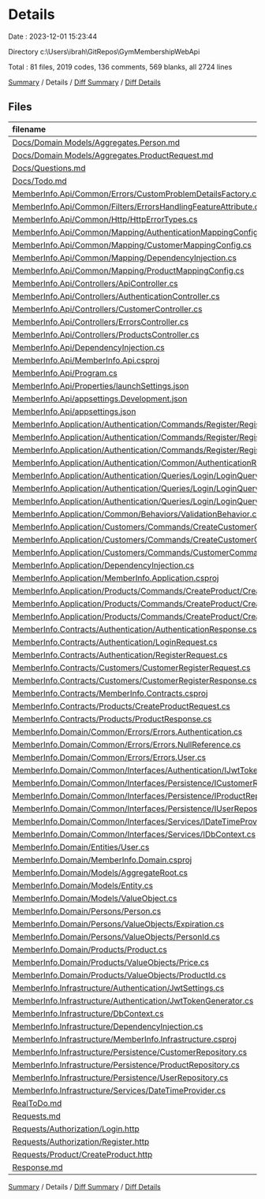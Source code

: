 # Details

Date : 2023-12-01 15:23:44

Directory c:\\Users\\ibrah\\GitRepos\\GymMembershipWebApi

Total : 81 files,  2019 codes, 136 comments, 569 blanks, all 2724 lines

[Summary](results.md) / Details / [Diff Summary](diff.md) / [Diff Details](diff-details.md)

## Files
| filename | language | code | comment | blank | total |
| :--- | :--- | ---: | ---: | ---: | ---: |
| [Docs/Domain Models/Aggregates.Person.md](/Docs/Domain%20Models/Aggregates.Person.md) | Markdown | 39 | 0 | 9 | 48 |
| [Docs/Domain Models/Aggregates.ProductRequest.md](/Docs/Domain%20Models/Aggregates.ProductRequest.md) | Markdown | 21 | 0 | 7 | 28 |
| [Docs/Questions.md](/Docs/Questions.md) | Markdown | 0 | 0 | 1 | 1 |
| [Docs/Todo.md](/Docs/Todo.md) | Markdown | 11 | 0 | 12 | 23 |
| [MemberInfo.Api/Common/Errors/CustomProblemDetailsFactory.cs](/MemberInfo.Api/Common/Errors/CustomProblemDetailsFactory.cs) | C# | 81 | 1 | 20 | 102 |
| [MemberInfo.Api/Common/Filters/ErrorsHandlingFeatureAttribute.cs](/MemberInfo.Api/Common/Filters/ErrorsHandlingFeatureAttribute.cs) | C# | 26 | 0 | 5 | 31 |
| [MemberInfo.Api/Common/Http/HttpErrorTypes.cs](/MemberInfo.Api/Common/Http/HttpErrorTypes.cs) | C# | 9 | 0 | 3 | 12 |
| [MemberInfo.Api/Common/Mapping/AuthenticationMappingConfig.cs](/MemberInfo.Api/Common/Mapping/AuthenticationMappingConfig.cs) | C# | 16 | 0 | 5 | 21 |
| [MemberInfo.Api/Common/Mapping/CustomerMappingConfig.cs](/MemberInfo.Api/Common/Mapping/CustomerMappingConfig.cs) | C# | 33 | 1 | 7 | 41 |
| [MemberInfo.Api/Common/Mapping/DependencyInjection.cs](/MemberInfo.Api/Common/Mapping/DependencyInjection.cs) | C# | 19 | 0 | 5 | 24 |
| [MemberInfo.Api/Common/Mapping/ProductMappingConfig.cs](/MemberInfo.Api/Common/Mapping/ProductMappingConfig.cs) | C# | 23 | 1 | 3 | 27 |
| [MemberInfo.Api/Controllers/ApiController.cs](/MemberInfo.Api/Controllers/ApiController.cs) | C# | 53 | 0 | 10 | 63 |
| [MemberInfo.Api/Controllers/AuthenticationController.cs](/MemberInfo.Api/Controllers/AuthenticationController.cs) | C# | 42 | 0 | 12 | 54 |
| [MemberInfo.Api/Controllers/CustomerController.cs](/MemberInfo.Api/Controllers/CustomerController.cs) | C# | 29 | 26 | 7 | 62 |
| [MemberInfo.Api/Controllers/ErrorsController.cs](/MemberInfo.Api/Controllers/ErrorsController.cs) | C# | 20 | 0 | 4 | 24 |
| [MemberInfo.Api/Controllers/ProductsController.cs](/MemberInfo.Api/Controllers/ProductsController.cs) | C# | 27 | 9 | 11 | 47 |
| [MemberInfo.Api/DependencyInjection.cs](/MemberInfo.Api/DependencyInjection.cs) | C# | 14 | 1 | 3 | 18 |
| [MemberInfo.Api/MemberInfo.Api.csproj](/MemberInfo.Api/MemberInfo.Api.csproj) | XML | 19 | 0 | 7 | 26 |
| [MemberInfo.Api/Program.cs](/MemberInfo.Api/Program.cs) | C# | 18 | 0 | 9 | 27 |
| [MemberInfo.Api/Properties/launchSettings.json](/MemberInfo.Api/Properties/launchSettings.json) | JSON | 31 | 0 | 1 | 32 |
| [MemberInfo.Api/appsettings.Development.json](/MemberInfo.Api/appsettings.Development.json) | JSON | 14 | 0 | 1 | 15 |
| [MemberInfo.Api/appsettings.json](/MemberInfo.Api/appsettings.json) | JSON | 15 | 0 | 1 | 16 |
| [MemberInfo.Application/Authentication/Commands/Register/RegisterCommand.cs](/MemberInfo.Application/Authentication/Commands/Register/RegisterCommand.cs) | C# | 15 | 0 | 3 | 18 |
| [MemberInfo.Application/Authentication/Commands/Register/RegisterCommandHandler.cs](/MemberInfo.Application/Authentication/Commands/Register/RegisterCommandHandler.cs) | C# | 41 | 0 | 10 | 51 |
| [MemberInfo.Application/Authentication/Commands/Register/RegisterCommandValidator.cs](/MemberInfo.Application/Authentication/Commands/Register/RegisterCommandValidator.cs) | C# | 22 | 0 | 2 | 24 |
| [MemberInfo.Application/Authentication/Common/AuthenticationResult.cs](/MemberInfo.Application/Authentication/Common/AuthenticationResult.cs) | C# | 5 | 0 | 3 | 8 |
| [MemberInfo.Application/Authentication/Queries/Login/LoginQuery.cs](/MemberInfo.Application/Authentication/Queries/Login/LoginQuery.cs) | C# | 9 | 0 | 3 | 12 |
| [MemberInfo.Application/Authentication/Queries/Login/LoginQueryHandler.cs](/MemberInfo.Application/Authentication/Queries/Login/LoginQueryHandler.cs) | C# | 34 | 0 | 11 | 45 |
| [MemberInfo.Application/Authentication/Queries/Login/LoginQueryValidator.cs](/MemberInfo.Application/Authentication/Queries/Login/LoginQueryValidator.cs) | C# | 18 | 0 | 2 | 20 |
| [MemberInfo.Application/Common/Behaviors/ValidationBehavior.cs](/MemberInfo.Application/Common/Behaviors/ValidationBehavior.cs) | C# | 32 | 1 | 9 | 42 |
| [MemberInfo.Application/Customers/Commands/CreateCustomerCommand.cs](/MemberInfo.Application/Customers/Commands/CreateCustomerCommand.cs) | C# | 17 | 1 | 12 | 30 |
| [MemberInfo.Application/Customers/Commands/CreateCustomerCommandHandler.cs](/MemberInfo.Application/Customers/Commands/CreateCustomerCommandHandler.cs) | C# | 44 | 2 | 15 | 61 |
| [MemberInfo.Application/Customers/Commands/CustomerCommandValidator.cs](/MemberInfo.Application/Customers/Commands/CustomerCommandValidator.cs) | C# | 25 | 0 | 2 | 27 |
| [MemberInfo.Application/DependencyInjection.cs](/MemberInfo.Application/DependencyInjection.cs) | C# | 16 | 0 | 2 | 18 |
| [MemberInfo.Application/MemberInfo.Application.csproj](/MemberInfo.Application/MemberInfo.Application.csproj) | XML | 17 | 0 | 5 | 22 |
| [MemberInfo.Application/Products/Commands/CreateProduct/CreateProductCommand.cs](/MemberInfo.Application/Products/Commands/CreateProduct/CreateProductCommand.cs) | C# | 13 | 1 | 5 | 19 |
| [MemberInfo.Application/Products/Commands/CreateProduct/CreateProductCommandHandler.cs](/MemberInfo.Application/Products/Commands/CreateProduct/CreateProductCommandHandler.cs) | C# | 36 | 3 | 14 | 53 |
| [MemberInfo.Application/Products/Commands/CreateProduct/CreateProductCommandHandlerValidatior.cs](/MemberInfo.Application/Products/Commands/CreateProduct/CreateProductCommandHandlerValidatior.cs) | C# | 15 | 0 | 3 | 18 |
| [MemberInfo.Contracts/Authentication/AuthenticationResponse.cs](/MemberInfo.Contracts/Authentication/AuthenticationResponse.cs) | C# | 13 | 0 | 4 | 17 |
| [MemberInfo.Contracts/Authentication/LoginRequest.cs](/MemberInfo.Contracts/Authentication/LoginRequest.cs) | C# | 10 | 0 | 3 | 13 |
| [MemberInfo.Contracts/Authentication/RegisterRequest.cs](/MemberInfo.Contracts/Authentication/RegisterRequest.cs) | C# | 12 | 0 | 3 | 15 |
| [MemberInfo.Contracts/Customers/CustomerRegisterRequest.cs](/MemberInfo.Contracts/Customers/CustomerRegisterRequest.cs) | C# | 15 | 1 | 4 | 20 |
| [MemberInfo.Contracts/Customers/CustomerRegisterResponse.cs](/MemberInfo.Contracts/Customers/CustomerRegisterResponse.cs) | C# | 19 | 0 | 6 | 25 |
| [MemberInfo.Contracts/MemberInfo.Contracts.csproj](/MemberInfo.Contracts/MemberInfo.Contracts.csproj) | XML | 7 | 0 | 3 | 10 |
| [MemberInfo.Contracts/Products/CreateProductRequest.cs](/MemberInfo.Contracts/Products/CreateProductRequest.cs) | C# | 12 | 3 | 5 | 20 |
| [MemberInfo.Contracts/Products/ProductResponse.cs](/MemberInfo.Contracts/Products/ProductResponse.cs) | C# | 10 | 0 | 7 | 17 |
| [MemberInfo.Domain/Common/Errors/Errors.Authentication.cs](/MemberInfo.Domain/Common/Errors/Errors.Authentication.cs) | C# | 18 | 0 | 4 | 22 |
| [MemberInfo.Domain/Common/Errors/Errors.NullReference.cs](/MemberInfo.Domain/Common/Errors/Errors.NullReference.cs) | C# | 26 | 0 | 9 | 35 |
| [MemberInfo.Domain/Common/Errors/Errors.User.cs](/MemberInfo.Domain/Common/Errors/Errors.User.cs) | C# | 20 | 0 | 8 | 28 |
| [MemberInfo.Domain/Common/Interfaces/Authentication/IJwtTokenGenerator.cs](/MemberInfo.Domain/Common/Interfaces/Authentication/IJwtTokenGenerator.cs) | C# | 10 | 0 | 3 | 13 |
| [MemberInfo.Domain/Common/Interfaces/Persistence/ICustomerRepository.cs](/MemberInfo.Domain/Common/Interfaces/Persistence/ICustomerRepository.cs) | C# | 13 | 0 | 2 | 15 |
| [MemberInfo.Domain/Common/Interfaces/Persistence/IProductRepository.cs](/MemberInfo.Domain/Common/Interfaces/Persistence/IProductRepository.cs) | C# | 7 | 0 | 4 | 11 |
| [MemberInfo.Domain/Common/Interfaces/Persistence/IUserRepository.cs](/MemberInfo.Domain/Common/Interfaces/Persistence/IUserRepository.cs) | C# | 15 | 1 | 7 | 23 |
| [MemberInfo.Domain/Common/Interfaces/Services/IDateTimeProvider.cs](/MemberInfo.Domain/Common/Interfaces/Services/IDateTimeProvider.cs) | C# | 5 | 0 | 2 | 7 |
| [MemberInfo.Domain/Common/Interfaces/Services/IDbContext.cs](/MemberInfo.Domain/Common/Interfaces/Services/IDbContext.cs) | C# | 13 | 0 | 1 | 14 |
| [MemberInfo.Domain/Entities/User.cs](/MemberInfo.Domain/Entities/User.cs) | C# | 14 | 0 | 3 | 17 |
| [MemberInfo.Domain/MemberInfo.Domain.csproj](/MemberInfo.Domain/MemberInfo.Domain.csproj) | XML | 10 | 0 | 4 | 14 |
| [MemberInfo.Domain/Models/AggregateRoot.cs](/MemberInfo.Domain/Models/AggregateRoot.cs) | C# | 12 | 8 | 8 | 28 |
| [MemberInfo.Domain/Models/Entity.cs](/MemberInfo.Domain/Models/Entity.cs) | C# | 29 | 16 | 14 | 59 |
| [MemberInfo.Domain/Models/ValueObject.cs](/MemberInfo.Domain/Models/ValueObject.cs) | C# | 36 | 11 | 19 | 66 |
| [MemberInfo.Domain/Persons/Person.cs](/MemberInfo.Domain/Persons/Person.cs) | C# | 65 | 0 | 6 | 71 |
| [MemberInfo.Domain/Persons/ValueObjects/Expiration.cs](/MemberInfo.Domain/Persons/ValueObjects/Expiration.cs) | C# | 30 | 0 | 9 | 39 |
| [MemberInfo.Domain/Persons/ValueObjects/PersonId.cs](/MemberInfo.Domain/Persons/ValueObjects/PersonId.cs) | C# | 22 | 0 | 10 | 32 |
| [MemberInfo.Domain/Products/Product.cs](/MemberInfo.Domain/Products/Product.cs) | C# | 47 | 0 | 8 | 55 |
| [MemberInfo.Domain/Products/ValueObjects/Price.cs](/MemberInfo.Domain/Products/ValueObjects/Price.cs) | C# | 21 | 4 | 8 | 33 |
| [MemberInfo.Domain/Products/ValueObjects/ProductId.cs](/MemberInfo.Domain/Products/ValueObjects/ProductId.cs) | C# | 24 | 0 | 10 | 34 |
| [MemberInfo.Infrastructure/Authentication/JwtSettings.cs](/MemberInfo.Infrastructure/Authentication/JwtSettings.cs) | C# | 13 | 0 | 3 | 16 |
| [MemberInfo.Infrastructure/Authentication/JwtTokenGenerator.cs](/MemberInfo.Infrastructure/Authentication/JwtTokenGenerator.cs) | C# | 39 | 0 | 5 | 44 |
| [MemberInfo.Infrastructure/DbContext.cs](/MemberInfo.Infrastructure/DbContext.cs) | C# | 45 | 0 | 16 | 61 |
| [MemberInfo.Infrastructure/DependencyInjection.cs](/MemberInfo.Infrastructure/DependencyInjection.cs) | C# | 53 | 0 | 10 | 63 |
| [MemberInfo.Infrastructure/MemberInfo.Infrastructure.csproj](/MemberInfo.Infrastructure/MemberInfo.Infrastructure.csproj) | XML | 20 | 0 | 0 | 20 |
| [MemberInfo.Infrastructure/Persistence/CustomerRepository.cs](/MemberInfo.Infrastructure/Persistence/CustomerRepository.cs) | C# | 35 | 0 | 8 | 43 |
| [MemberInfo.Infrastructure/Persistence/ProductRepository.cs](/MemberInfo.Infrastructure/Persistence/ProductRepository.cs) | C# | 23 | 0 | 5 | 28 |
| [MemberInfo.Infrastructure/Persistence/UserRepository.cs](/MemberInfo.Infrastructure/Persistence/UserRepository.cs) | C# | 53 | 45 | 14 | 112 |
| [MemberInfo.Infrastructure/Services/DateTimeProvider.cs](/MemberInfo.Infrastructure/Services/DateTimeProvider.cs) | C# | 6 | 0 | 3 | 9 |
| [RealToDo.md](/RealToDo.md) | Markdown | 127 | 0 | 44 | 171 |
| [Requests.md](/Requests.md) | Markdown | 65 | 0 | 30 | 95 |
| [Requests/Authorization/Login.http](/Requests/Authorization/Login.http) | HTTP | 7 | 0 | 4 | 11 |
| [Requests/Authorization/Register.http](/Requests/Authorization/Register.http) | HTTP | 9 | 0 | 3 | 12 |
| [Requests/Product/CreateProduct.http](/Requests/Product/CreateProduct.http) | HTTP | 16 | 0 | 3 | 19 |
| [Response.md](/Response.md) | Markdown | 54 | 0 | 3 | 57 |

[Summary](results.md) / Details / [Diff Summary](diff.md) / [Diff Details](diff-details.md)